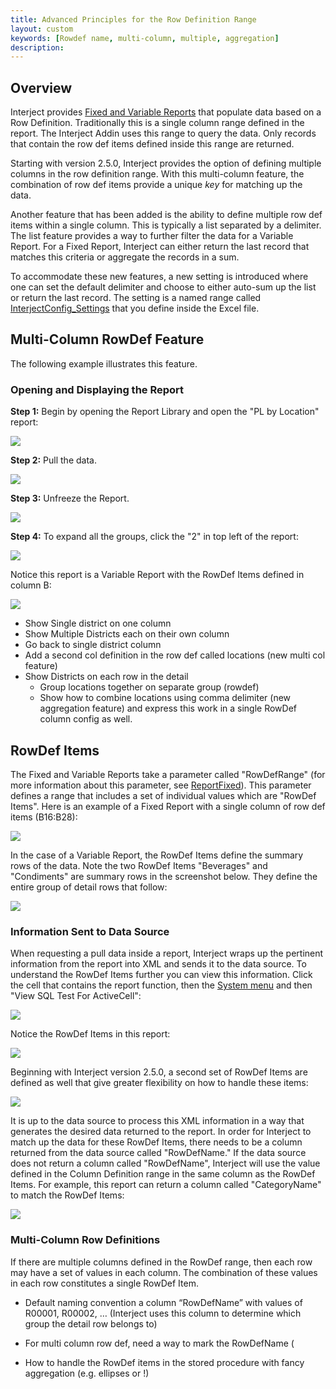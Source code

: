 ```yaml
---
title: Advanced Principles for the Row Definition Range
layout: custom
keywords: [Rowdef name, multi-column, multiple, aggregation]
description: 
---
```


## Overview

Interject provides [Fixed and Variable Reports](/wGetStarted/Fixed-and-Variable-Reports.html) that populate data based on a Row Definition. Traditionally this is a single column range defined in the report. The Interject Addin uses this range to query the data. Only records that contain the row def items defined  inside this range are returned.

Starting with version 2.5.0, Interject provides the option of defining multiple columns in the row definition range. With this multi-column feature, the combination of row def items provide a unique *key* for matching up the data.

Another feature that has been added is the ability to define multiple row def items within a single column. This is typically a list separated by a delimiter. The list feature provides a way to further filter the data for a Variable Report. For a Fixed Report, Interject can either return the last record that matches this criteria or aggregate the records in a sum.

To accommodate these new features, a new setting is introduced where one can set the default delimiter and choose to either auto-sum up the list or return the last record. The setting is a named range called [InterjectConfig_Settings](/wIndex/InterjectConfig_Settings.html) that you define inside the Excel file.

## Multi-Column RowDef Feature

The following example illustrates this feature.

### Opening and Displaying the Report

**Step 1:** Begin by opening the Report Library and open the "PL by Location" report:

![](/images/RowDefinitionRange/PLReportRL.png)
<br>

**Step 2:** Pull the data.

![](/images/RowDefinitionRange/PullData.png)
<br>

**Step 3:** Unfreeze the Report.

![](/images/RowDefinitionRange/Unfreeze.png)
<br>

**Step 4:** To expand all the groups, click the "2" in top left of the report:

![](/images/RowDefinitionRange/ExpandGroups.png)
<br>

Notice this report is a Variable Report with the RowDef Items defined in column B:

![](/images/RowDefinitionRange/PLTrendRowDefItems.png)
<br>



- Show Single district on one column
- Show Multiple Districts each on their own column
- Go back to single district column
- Add a second col definition in the row def called locations (new multi col feature)	
- Show Districts on each row in the detail
    - Group locations together on separate group (rowdef)
    - Show how to combine locations using comma delimiter (new aggregation feature) and express this work in a single RowDef column config as well.


## RowDef Items

The Fixed and Variable Reports take a parameter called "RowDefRange" (for more information about this parameter, see [ReportFixed](/wIndex/ReportFixed.html#function-arguments)). This parameter defines a range that includes a set of individual values which are "RowDef Items". Here is an example of a Fixed Report with a single column of row def items (B16:B28):

![](/images/RowDefinitionRange/FixedRowDefRange.png)
<br>

In the case of a Variable Report, the RowDef Items define the summary rows of the data. Note the two RowDef Items "Beverages" and "Condiments" are summary rows in the screenshot below. They define the entire group of detail rows that follow:

![](/images/RowDefinitionRange/VariableRowDefRange.png)
<br>

### Information Sent to Data Source

When requesting a pull data inside a report, Interject wraps up the pertinent information from the report into XML and sends it to the data source. To understand the RowDef Items further you can view this information. Click the cell that contains the report function, then the [System menu](/wGetStarted/INTERJECT-Ribbon-Menu-Items.html#system) and then "View SQL Test For ActiveCell":

![](/images/RowDefinitionRange/ViewSQLClick.png)
<br>

Notice the RowDef Items in this report:

![](/images/RowDefinitionRange/ViewSQLFixedSingleColumn.png)
<br>

Beginning with Interject version 2.5.0, a second set of RowDef Items are defined as well that give greater flexibility on how to handle these items:

![](/images/RowDefinitionRange/RowDefItems2.png)
<br>

It is up to the data source to process this XML information in a way that generates the desired data returned to the report. In order for Interject to match up the data for these RowDef Items, there needs to be a column returned from the data source called "RowDefName." If the data source does not return a column called "RowDefName", Interject will use the value defined in the Column Definition range in the same column as the RowDef Items. For example, this report can return a column called "CategoryName" to match the RowDef Items:

![](/images/RowDefinitionRange/CategoryName.png)
<br>

### Multi-Column Row Definitions


If there are multiple columns defined in the RowDef range, then each row may have a set of values in each column. The combination of these values in each row constitutes a single RowDef Item. 



-	Default naming convention a column “RowDefName” with values of R00001, R00002, … (Interject uses this column to determine which group the detail row belongs to)

-	For multi column row def, need a way to mark the RowDefName  ( 
-	How to handle the RowDef items in the stored procedure with fancy aggregation (e.g. ellipses or !)
